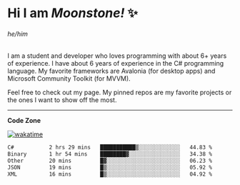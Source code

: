 
<!--
**MoonstoneStudios/MoonstoneStudios** is a ✨ _special_ ✨ repository because its `README.md` (this file) appears on your GitHub profile.

Here are some ideas to get you started:

- 🔭 I’m currently working on ...
- 🌱 I’m currently learning ...
- 👯 I’m looking to collaborate on ...
- 🤔 I’m looking for help with ...
- 💬 Ask me about ...
- 📫 How to reach me: ...
- 😄 Pronouns: ...
- ⚡ Fun fact: ...
-->

# Hi I am _Moonstone!_  ✨
###### he/him

I am a student and developer who loves programming with about 6+ years of experience. 
I have about 6 years of experience in the C# programming language. 
My favorite frameworks are Avalonia (for desktop apps) and Microsoft Community Toolkit (for MVVM).

Feel free to check out my page. My pinned repos are my favorite projects or the ones I want to show off the most. 

---

**Code Zone**


[![wakatime](https://wakatime.com/badge/user/35c755da-7226-42ef-89f9-892c03fbcf7e.svg?style=for-the-badge)](https://wakatime.com/@35c755da-7226-42ef-89f9-892c03fbcf7e)
<!--START_SECTION:waka-->

```txt
C#           2 hrs 29 mins   ███████████▒░░░░░░░░░░░░░   44.83 %
Binary       1 hr 54 mins    ████████▓░░░░░░░░░░░░░░░░   34.38 %
Other        20 mins         █▓░░░░░░░░░░░░░░░░░░░░░░░   06.23 %
JSON         19 mins         █▒░░░░░░░░░░░░░░░░░░░░░░░   05.92 %
XML          16 mins         █▒░░░░░░░░░░░░░░░░░░░░░░░   04.92 %
```

<!--END_SECTION:waka-->
